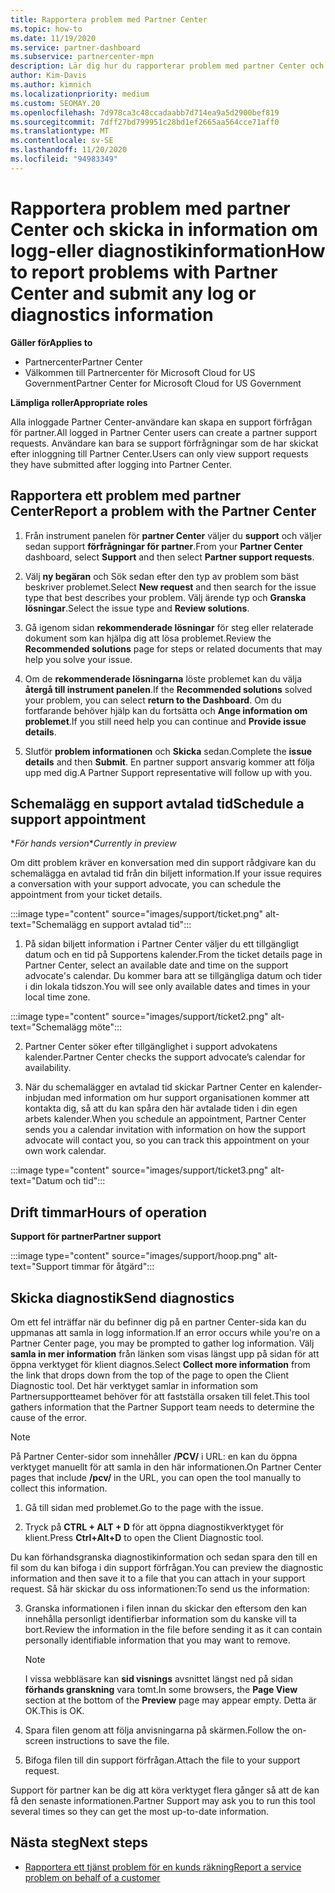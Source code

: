 ```yaml
---
title: Rapportera problem med Partner Center
ms.topic: how-to
ms.date: 11/19/2020
ms.service: partner-dashboard
ms.subservice: partnercenter-mpn
description: Lär dig hur du rapporterar problem med partner Center och hur du samlar in diagnostisk information för partner support teamet.
author: Kim-Davis
ms.author: kimnich
ms.localizationpriority: medium
ms.custom: SEOMAY.20
ms.openlocfilehash: 7d978ca3c48ccadaabb7d714ea9a5d2900bef819
ms.sourcegitcommit: 7dff27bd799951c28bd1ef2665aa564cce71aff0
ms.translationtype: MT
ms.contentlocale: sv-SE
ms.lasthandoff: 11/20/2020
ms.locfileid: "94983349"
---
```

# <a name="how-to-report-problems-with-partner-center-and-submit-any-log-or-diagnostics-information"></a><span data-ttu-id="d1f57-103">Rapportera problem med partner Center och skicka in information om logg-eller diagnostikinformation</span><span class="sxs-lookup"><span data-stu-id="d1f57-103">How to report problems with Partner Center and submit any log or diagnostics information</span></span>

<span data-ttu-id="d1f57-104">**Gäller för**</span><span class="sxs-lookup"><span data-stu-id="d1f57-104">**Applies to**</span></span>

- <span data-ttu-id="d1f57-105">Partnercenter</span><span class="sxs-lookup"><span data-stu-id="d1f57-105">Partner Center</span></span>
- <span data-ttu-id="d1f57-106">Välkommen till Partnercenter för Microsoft Cloud for US Government</span><span class="sxs-lookup"><span data-stu-id="d1f57-106">Partner Center for Microsoft Cloud for US Government</span></span>

<span data-ttu-id="d1f57-107">**Lämpliga roller**</span><span class="sxs-lookup"><span data-stu-id="d1f57-107">**Appropriate roles**</span></span>

<span data-ttu-id="d1f57-108">Alla inloggade Partner Center-användare kan skapa en support förfrågan för partner.</span><span class="sxs-lookup"><span data-stu-id="d1f57-108">All logged in Partner Center users can create a partner support requests.</span></span> <span data-ttu-id="d1f57-109">Användare kan bara se support förfrågningar som de har skickat efter inloggning till Partner Center.</span><span class="sxs-lookup"><span data-stu-id="d1f57-109">Users can only view support requests they have submitted after logging into Partner Center.</span></span>

## <a name="report-a-problem-with-the-partner-center"></a><span data-ttu-id="d1f57-110">Rapportera ett problem med partner Center</span><span class="sxs-lookup"><span data-stu-id="d1f57-110">Report a problem with the Partner Center</span></span>

1. <span data-ttu-id="d1f57-111">Från instrument panelen för **partner Center** väljer du **support** och väljer sedan support **förfrågningar för partner**.</span><span class="sxs-lookup"><span data-stu-id="d1f57-111">From your **Partner Center** dashboard, select **Support** and then select **Partner support requests**.</span></span>

2. <span data-ttu-id="d1f57-112">Välj **ny begäran** och Sök sedan efter den typ av problem som bäst beskriver problemet.</span><span class="sxs-lookup"><span data-stu-id="d1f57-112">Select **New request** and then search for the issue type that best describes your problem.</span></span> <span data-ttu-id="d1f57-113">Välj ärende typ och **Granska lösningar**.</span><span class="sxs-lookup"><span data-stu-id="d1f57-113">Select the issue type and **Review solutions**.</span></span>

3. <span data-ttu-id="d1f57-114">Gå igenom sidan **rekommenderade lösningar** för steg eller relaterade dokument som kan hjälpa dig att lösa problemet.</span><span class="sxs-lookup"><span data-stu-id="d1f57-114">Review the **Recommended solutions** page for steps or related documents that may help you solve your issue.</span></span>

4. <span data-ttu-id="d1f57-115">Om de **rekommenderade lösningarna** löste problemet kan du välja **återgå till instrument panelen**.</span><span class="sxs-lookup"><span data-stu-id="d1f57-115">If the **Recommended solutions** solved your problem, you can select **return to the Dashboard**.</span></span> <span data-ttu-id="d1f57-116">Om du fortfarande behöver hjälp kan du fortsätta och **Ange information om problemet**.</span><span class="sxs-lookup"><span data-stu-id="d1f57-116">If you still need help you can continue and **Provide issue details**.</span></span>

5. <span data-ttu-id="d1f57-117">Slutför **problem informationen** och **Skicka** sedan.</span><span class="sxs-lookup"><span data-stu-id="d1f57-117">Complete the **issue details** and then **Submit**.</span></span> <span data-ttu-id="d1f57-118">En partner support ansvarig kommer att följa upp med dig.</span><span class="sxs-lookup"><span data-stu-id="d1f57-118">A Partner Support representative will follow up with you.</span></span>

## <a name="schedule-a-support-appointment"></a><span data-ttu-id="d1f57-119">Schemalägg en support avtalad tid</span><span class="sxs-lookup"><span data-stu-id="d1f57-119">Schedule a support appointment</span></span> 

<span data-ttu-id="d1f57-120">\**För hands version*</span><span class="sxs-lookup"><span data-stu-id="d1f57-120">\**Currently in preview*</span></span>

<span data-ttu-id="d1f57-121">Om ditt problem kräver en konversation med din support rådgivare kan du schemalägga en avtalad tid från din biljett information.</span><span class="sxs-lookup"><span data-stu-id="d1f57-121">If your issue requires a conversation with your support advocate, you can schedule the appointment from your ticket details.</span></span>

:::image type="content" source="images/support/ticket.png" alt-text="Schemalägg en support avtalad tid":::

1.  <span data-ttu-id="d1f57-123">På sidan biljett information i Partner Center väljer du ett tillgängligt datum och en tid på Supportens kalender.</span><span class="sxs-lookup"><span data-stu-id="d1f57-123">From the ticket details page in Partner Center, select an available date and time on the support advocate's calendar.</span></span> <span data-ttu-id="d1f57-124">Du kommer bara att se tillgängliga datum och tider i din lokala tidszon.</span><span class="sxs-lookup"><span data-stu-id="d1f57-124">You will see only available dates and times in your local time zone.</span></span>

:::image type="content" source="images/support/ticket2.png" alt-text="Schemalägg möte":::

2. <span data-ttu-id="d1f57-126">Partner Center söker efter tillgänglighet i support advokatens kalender.</span><span class="sxs-lookup"><span data-stu-id="d1f57-126">Partner Center checks the support advocate’s  calendar for availability.</span></span>

1. <span data-ttu-id="d1f57-127">När du schemalägger en avtalad tid skickar Partner Center en kalender-inbjudan med information om hur support organisationen kommer att kontakta dig, så att du kan spåra den här avtalade tiden i din egen arbets kalender.</span><span class="sxs-lookup"><span data-stu-id="d1f57-127">When you schedule an appointment, Partner Center sends you a calendar invitation with information on how the support advocate will contact you, so you can track this appointment on your own work calendar.</span></span>

:::image type="content" source="images/support/ticket3.png" alt-text="Datum och tid":::

## <a name="hours-of-operation"></a><span data-ttu-id="d1f57-129">Drift timmar</span><span class="sxs-lookup"><span data-stu-id="d1f57-129">Hours of operation</span></span>

<span data-ttu-id="d1f57-130">**Support för partner**</span><span class="sxs-lookup"><span data-stu-id="d1f57-130">**Partner support**</span></span>

:::image type="content" source="images/support/hoop.png" alt-text="Support timmar för åtgärd":::

## <a name="send-diagnostics"></a><span data-ttu-id="d1f57-132">Skicka diagnostik</span><span class="sxs-lookup"><span data-stu-id="d1f57-132">Send diagnostics</span></span>

<span data-ttu-id="d1f57-133">Om ett fel inträffar när du befinner dig på en partner Center-sida kan du uppmanas att samla in logg information.</span><span class="sxs-lookup"><span data-stu-id="d1f57-133">If an error occurs while you're on a Partner Center page, you may be prompted to gather log information.</span></span> <span data-ttu-id="d1f57-134">Välj **samla in mer information** från länken som visas längst upp på sidan för att öppna verktyget för klient diagnos.</span><span class="sxs-lookup"><span data-stu-id="d1f57-134">Select **Collect more information** from the link that drops down from the top of the page to open the Client Diagnostic tool.</span></span> <span data-ttu-id="d1f57-135">Det här verktyget samlar in information som Partnersupportteamet behöver för att fastställa orsaken till felet.</span><span class="sxs-lookup"><span data-stu-id="d1f57-135">This tool gathers information that the Partner Support team needs to determine the cause of the error.</span></span> 

>[!NOTE]
><span data-ttu-id="d1f57-136">På Partner Center-sidor som innehåller **/PCV/** i URL: en kan du öppna verktyget manuellt för att samla in den här informationen.</span><span class="sxs-lookup"><span data-stu-id="d1f57-136">On Partner Center pages that include **/pcv/** in the URL, you can open the tool manually to collect this information.</span></span>

1. <span data-ttu-id="d1f57-137">Gå till sidan med problemet.</span><span class="sxs-lookup"><span data-stu-id="d1f57-137">Go to the page with the issue.</span></span>

2. <span data-ttu-id="d1f57-138">Tryck på **CTRL + ALT + D** för att öppna diagnostikverktyget för klient.</span><span class="sxs-lookup"><span data-stu-id="d1f57-138">Press **Ctrl+Alt+D** to open the Client Diagnostic tool.</span></span>

<span data-ttu-id="d1f57-139">Du kan förhandsgranska diagnostikinformation och sedan spara den till en fil som du kan bifoga i din support förfrågan.</span><span class="sxs-lookup"><span data-stu-id="d1f57-139">You can preview the diagnostic information and then save it to a file that you can attach in your support request.</span></span> <span data-ttu-id="d1f57-140">Så här skickar du oss informationen:</span><span class="sxs-lookup"><span data-stu-id="d1f57-140">To send us the information:</span></span>

3. <span data-ttu-id="d1f57-141">Granska informationen i filen innan du skickar den eftersom den kan innehålla personligt identifierbar information som du kanske vill ta bort.</span><span class="sxs-lookup"><span data-stu-id="d1f57-141">Review the information in the file before sending it as it can contain personally identifiable information that you may want to remove.</span></span>

    >[!NOTE]
    ><span data-ttu-id="d1f57-142">I vissa webbläsare kan **sid visnings** avsnittet längst ned på sidan **förhands granskning** vara tomt.</span><span class="sxs-lookup"><span data-stu-id="d1f57-142">In some browsers, the **Page View** section at the bottom of the **Preview** page may appear empty.</span></span> <span data-ttu-id="d1f57-143">Detta är OK.</span><span class="sxs-lookup"><span data-stu-id="d1f57-143">This is OK.</span></span>

4. <span data-ttu-id="d1f57-144">Spara filen genom att följa anvisningarna på skärmen.</span><span class="sxs-lookup"><span data-stu-id="d1f57-144">Follow the on-screen instructions to save the file.</span></span>

5. <span data-ttu-id="d1f57-145">Bifoga filen till din support förfrågan.</span><span class="sxs-lookup"><span data-stu-id="d1f57-145">Attach the file to your support request.</span></span>

<span data-ttu-id="d1f57-146">Support för partner kan be dig att köra verktyget flera gånger så att de kan få den senaste informationen.</span><span class="sxs-lookup"><span data-stu-id="d1f57-146">Partner Support may ask you to run this tool several times so they can get the most up-to-date information.</span></span>

## <a name="next-steps"></a><span data-ttu-id="d1f57-147">Nästa steg</span><span class="sxs-lookup"><span data-stu-id="d1f57-147">Next steps</span></span>

- [<span data-ttu-id="d1f57-148">Rapportera ett tjänst problem för en kunds räkning</span><span class="sxs-lookup"><span data-stu-id="d1f57-148">Report a service problem on behalf of a customer</span></span>](report-problems-on-behalf-of-a-customer.md)
